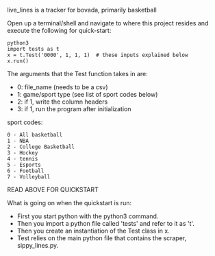 live_lines is a tracker for bovada, primarily basketball

Open up a terminal/shell and navigate to where this project resides and execute the following for quick-start:
    
    python3
    import tests as t
    x = t.Test('0000', 1, 1, 1)  # these inputs explained below
    x.run()

The arguments that the Test function takes in are:
* 0: file_name (needs to be a csv)
* 1: game/sport type (see list of sport codes below)
* 2: if 1, write the column headers
* 3: if 1, run the program after initialization

sport codes:


    0 - All basketball
    1 - NBA
    2 - College Basketball
    3 - Hockey
    4 - tennis
    5 - Esports
    6 - Football
    7 - Volleyball


READ ABOVE FOR QUICKSTART

What is going on when the quickstart is run:

* First you start python with the python3 command.
* Then you import a python file called 'tests' and refer to it as 't'.
* Then you create an instantiation of the Test class in x.
* Test relies on the main python file that contains the scraper, sippy_lines.py.
